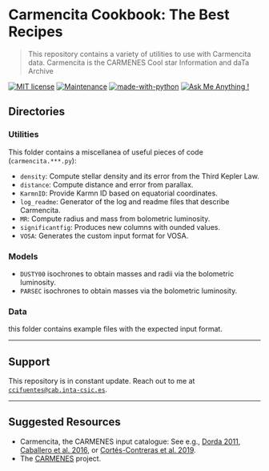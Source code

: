 # Carmencita Cookbook: The Best Recipes

> This repository contains a variety of utilities to use with Carmencita data. 
> Carmencita is the CARMENES Cool star Information and daTa Archive 

[![MIT license](https://img.shields.io/badge/License-MIT-blue.svg)](https://lbesson.mit-license.org/)
[![Maintenance](https://img.shields.io/badge/Maintained%3F-yes-green.svg)](https://GitHub.com/Naereen/StrapDown.js/graphs/commit-activity)
[![made-with-python](https://img.shields.io/badge/Made%20with-Python-1f425f.svg)](https://www.python.org/)
[![Ask Me Anything !](https://img.shields.io/badge/Ask%20me-anything-1abc9c.svg)](https://GitHub.com/ccifuentesr)

## Directories

### Utilities

This folder contains a miscellanea of useful pieces of code (```carmencita.***.py```):

- ```density```: Compute stellar density and its error from the Third Kepler Law.
- ```distance```: Compute distance and error from parallax.
- ```KarmnID```: Provide Karmn ID based on equatorial coordinates.
- ```log_readme```: Generator of the log and readme files that describe Carmencita.
- ```MR```: Compute radius and mass from bolometric luminosity.
- ```significantfig```: Produces new columns with ounded values.
- ```VOSA```: Generates the custom input format for VOSA.

### Models

- ```DUSTY00``` isochrones to obtain masses and radii via the bolometric luminosity.
- ```PARSEC``` isochrones to obtain masses via the bolometric luminosity.

### Data

this folder contains example files with the expected input format.

---

## Support 

This repository is in constant update. 
Reach out to me at <a href="mailto:ccifuentes@cab.inta-csic.es">`ccifuentes@cab.inta-csic.es`</a>.

---

## Suggested Resources

- Carmencita, the CARMENES input catalogue: See e.g., <a href="https://eprints.ucm.es/id/eprint/13467/" target="_blank">Dorda 2011</a>, <a href="https://core.ac.uk/download/pdf/144762389.pdf" target="_blank">Caballero et al. 2016</a>, or <a href="https://carmenes.caha.es/ext/conferences/201902_granada/20190221_cortes-contreras.pdf" target="_blank">Cortés-Contreras et al. 2019</a>.
- The <a href="https://carmenes.caha.es" target="_blank">CARMENES</a> project.

